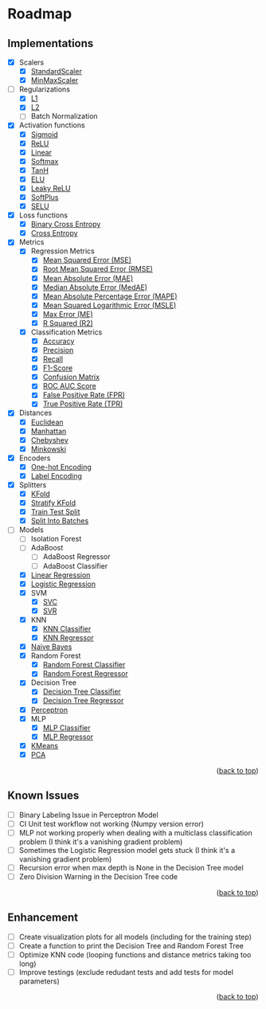 <a id="readme-top"></a>

# Roadmap

## Implementations

- [x] Scalers
    - [x] [StandardScaler](https://github.com/rafaelgreca/scratchml/blob/main/scratchml/scalers.py#L155)
    - [x] [MinMaxScaler](https://github.com/rafaelgreca/scratchml/blob/main/scratchml/scalers.py#L37)
- [ ] Regularizations
    - [x] [L1](https://github.com/rafaelgreca/scratchml/blob/main/scratchml/regularizations.py#L4)
    - [x] [L2](https://github.com/rafaelgreca/scratchml/blob/main/scratchml/regularizations.py#L27)
    - [ ] Batch Normalization
- [x] Activation functions
    - [x] [Sigmoid](https://github.com/rafaelgreca/scratchml/blob/main/scratchml/activations.py#L109)
    - [x] [ReLU](https://github.com/rafaelgreca/scratchml/blob/main/scratchml/activations.py#L23)
    - [x] [Linear](https://github.com/rafaelgreca/scratchml/blob/main/scratchml/activations.py#L4)
    - [x] [Softmax](https://github.com/rafaelgreca/scratchml/blob/main/scratchml/activations.py#L132)
    - [x] [TanH](https://github.com/rafaelgreca/scratchml/blob/main/scratchml/activations.py#L84)
    - [x] [ELU](https://github.com/rafaelgreca/scratchml/blob/main/scratchml/activations.py#L42)
    - [x] [Leaky ReLU](https://github.com/rafaelgreca/scratchml/blob/main/scratchml/activations.py#L65)
    - [x] [SoftPlus](https://github.com/rafaelgreca/scratchml/blob/main/scratchml/activations.py#L157)
    - [x] [SELU](https://github.com/rafaelgreca/scratchml/blob/main/scratchml/activations.py#L180)
- [x] Loss functions
    - [x] [Binary Cross Entropy](https://github.com/rafaelgreca/scratchml/blob/main/scratchml/losses.py#L4)
    - [x] [Cross Entropy](https://github.com/rafaelgreca/scratchml/blob/main/scratchml/losses.py#L33)
- [x] Metrics
    - [x] Regression Metrics
        - [x] [Mean Squared Error (MSE)](https://github.com/rafaelgreca/scratchml/blob/main/scratchml/metrics.py#L7)
        - [x] [Root Mean Squared Error (RMSE)](https://github.com/rafaelgreca/scratchml/blob/main/scratchml/metrics.py#L29)
        - [x] [Mean Absolute Error (MAE)](https://github.com/rafaelgreca/scratchml/blob/main/scratchml/metrics.py#L51)
        - [x] [Median Absolute Error (MedAE)](https://github.com/rafaelgreca/scratchml/blob/main/scratchml/metrics.py#L73)
        - [x] [Mean Absolute Percentage Error (MAPE)](https://github.com/rafaelgreca/scratchml/blob/main/scratchml/metrics.py#L95)
        - [x] [Mean Squared Logarithmic Error (MSLE)](https://github.com/rafaelgreca/scratchml/blob/main/scratchml/metrics.py#L128)
        - [x] [Max Error (ME)](https://github.com/rafaelgreca/scratchml/blob/main/scratchml/metrics.py#L156)
        - [x] [R Squared (R2)](https://github.com/rafaelgreca/scratchml/blob/main/scratchml/metrics.py#L180)
    - [x] Classification Metrics
        - [x] [Accuracy](https://github.com/rafaelgreca/scratchml/blob/main/scratchml/metrics.py#L200)
        - [x] [Precision](https://github.com/rafaelgreca/scratchml/blob/main/scratchml/metrics.py#L215)
        - [x] [Recall](https://github.com/rafaelgreca/scratchml/blob/main/scratchml/metrics.py#L272)
        - [x] [F1-Score](https://github.com/rafaelgreca/scratchml/blob/main/scratchml/metrics.py#L329)
        - [x] [Confusion Matrix](https://github.com/rafaelgreca/scratchml/blob/main/scratchml/metrics.py#L373)
        - [x] [ROC AUC Score](https://github.com/rafaelgreca/scratchml/blob/main/scratchml/metrics.py#L474)
        - [x] [False Positive Rate (FPR)](https://github.com/rafaelgreca/scratchml/blob/main/scratchml/metrics.py#L458)
        - [x] [True Positive Rate (TPR)](https://github.com/rafaelgreca/scratchml/blob/main/scratchml/metrics.py#L442)
- [x] Distances
    - [x] [Euclidean](https://github.com/rafaelgreca/scratchml/blob/main/scratchml/distances.py#L6)
    - [x] [Manhattan](https://github.com/rafaelgreca/scratchml/blob/main/scratchml/distances.py#L26)
    - [x] [Chebyshev](https://github.com/rafaelgreca/scratchml/blob/main/scratchml/distances.py#L46)
    - [x] [Minkowski](https://github.com/rafaelgreca/scratchml/blob/main/scratchml/distances.py#L66)
- [x] Encoders
    - [x] [One-hot Encoding](https://github.com/rafaelgreca/scratchml/blob/main/scratchml/encoders.py#L133)
    - [x] [Label Encoding](https://github.com/rafaelgreca/scratchml/blob/main/scratchml/encoders.py#L39)
- [x] Splitters
    - [x] [KFold](https://github.com/rafaelgreca/scratchml/blob/main/scratchml/utils.py#L42)
    - [x] [Stratify KFold](https://github.com/rafaelgreca/scratchml/blob/main/scratchml/utils.py#L42)
    - [x] [Train Test Split](https://github.com/rafaelgreca/scratchml/blob/main/scratchml/utils.py#L187)
    - [x] [Split Into Batches](https://github.com/rafaelgreca/scratchml/blob/main/scratchml/utils.py#L5)
- [ ] Models
    - [ ] Isolation Forest
    - [ ] AdaBoost
        - [ ] AdaBoost Regressor
        - [ ] AdaBoost Classifier
    - [x] [Linear Regression](https://github.com/rafaelgreca/scratchml/blob/main/scratchml/models/linear_regression.py)
    - [x] [Logistic Regression](https://github.com/rafaelgreca/scratchml/blob/main/scratchml/models/logistic_regression.py)
    - [x] SVM
        - [x] [SVC](https://github.com/rafaelgreca/scratchml/blob/main/scratchml/models/svc.py)
        - [x] [SVR](https://github.com/rafaelgreca/scratchml/blob/main/scratchml/models/svr.py)
    - [x] KNN
        - [x] [KNN Classifier](https://github.com/rafaelgreca/scratchml/blob/main/scratchml/models/knn.py#L236)
        - [x] [KNN Regressor](https://github.com/rafaelgreca/scratchml/blob/main/scratchml/models/knn.py#L375)
    - [x] [Naive Bayes](https://github.com/rafaelgreca/scratchml/blob/main/scratchml/models/naive_bayes.py)
    - [x] Random Forest
        - [x] [Random Forest Classifier](https://github.com/rafaelgreca/scratchml/blob/main/scratchml/models/random_forest.py#L291)
        - [x] [Random Forest Regressor](https://github.com/rafaelgreca/scratchml/blob/main/scratchml/models/random_forest.py#L445)
    - [x] Decision Tree
        - [x] [Decision Tree Classifier](https://github.com/rafaelgreca/scratchml/blob/main/scratchml/models/decision_tree.py#L525)
        - [x] [Decision Tree Regressor](https://github.com/rafaelgreca/scratchml/blob/main/scratchml/models/decision_tree.py#L640)
    - [x] [Perceptron](https://github.com/rafaelgreca/scratchml/blob/main/scratchml/models/perceptron.py)
    - [x] MLP
        - [x] [MLP Classifier](https://github.com/rafaelgreca/scratchml/blob/main/scratchml/models/multilayer_perceptron.py#L569)
        - [x] [MLP Regressor](https://github.com/rafaelgreca/scratchml/blob/main/scratchml/models/multilayer_perceptron.py#L710)
    - [x] [KMeans](https://github.com/rafaelgreca/scratchml/blob/main/scratchml/models/kmeans.py)
    - [x] [PCA](https://github.com/rafaelgreca/scratchml/blob/main/scratchml/models/pca.py)

<p align="right">(<a href="#readme-top">back to top</a>)</p>

## Known Issues

- [ ] Binary Labeling Issue in Perceptron Model
- [ ] CI Unit test workflow not working (Numpy version error)
- [ ] MLP not working properly when dealing with a multiclass classification problem (I think it's a vanishing gradient problem)
- [ ] Sometimes the Logistic Regression model gets stuck (I think it's a vanishing gradient problem)
- [ ] Recursion error when max depth is None in the Decision Tree model
- [ ] Zero Division Warning in the Decision Tree code

<p align="right">(<a href="#readme-top">back to top</a>)</p>

## Enhancement

- [ ] Create visualization plots for all models (including for the training step)
- [ ] Create a function to print the Decision Tree and Random Forest Tree
- [ ] Optimize KNN code (looping functions and distance metrics taking too long)
- [ ] Improve testings (exclude redudant tests and add tests for model parameters)

<p align="right">(<a href="#readme-top">back to top</a>)</p>
